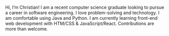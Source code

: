 Hi, I’m Christian!
I am a recent computer science graduate looking to pursue a career in software engineering. I love problem-solving and technology. I am comfortable using Java and Python. I am currently learning front-end web development with HTM/CSS & JavaScript/React. Contributions are more than welcome.



